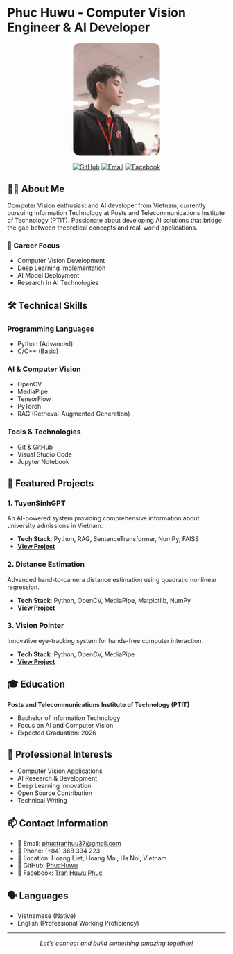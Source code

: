# Phuc Huwu - Computer Vision Engineer & AI Developer

<div align="center">
  <img src="PhucHuwu.jpg" alt="Phuc Huwu" width="200" style="border-radius: 15px"/>
  
  [![GitHub](https://img.shields.io/badge/GitHub-PhucHuwu-blue?style=flat&logo=github)](https://github.com/PhucHuwu)
  [![Email](https://img.shields.io/badge/Email-phuctranhuu37%40gmail.com-red?style=flat&logo=gmail)](mailto:phuctranhuu37@gmail.com)
  [![Facebook](https://img.shields.io/badge/Facebook-Tran_Huwu_Phuc-blue?style=flat&logo=facebook)](https://facebook.com/Phuchuwu)
</div>

## 👨‍💻 About Me

Computer Vision enthusiast and AI developer from Vietnam, currently pursuing Information Technology at Posts and Telecommunications Institute of Technology (PTIT). Passionate about developing AI solutions that bridge the gap between theoretical concepts and real-world applications.

### 🎯 Career Focus

-   Computer Vision Development
-   Deep Learning Implementation
-   AI Model Deployment
-   Research in AI Technologies

## 🛠️ Technical Skills

### Programming Languages

-   Python (Advanced)
-   C/C++ (Basic)

### AI & Computer Vision

-   OpenCV
-   MediaPipe
-   TensorFlow
-   PyTorch
-   RAG (Retrieval-Augmented Generation)

### Tools & Technologies

-   Git & GitHub
-   Visual Studio Code
-   Jupyter Notebook

## 🚀 Featured Projects

### 1. TuyenSinhGPT

An AI-powered system providing comprehensive information about university admissions in Vietnam.

-   **Tech Stack**: Python, RAG, SentenceTransformer, NumPy, FAISS
-   **[View Project](https://github.com/PhucHuwu/TuyenSinhGPT)**

### 2. Distance Estimation

Advanced hand-to-camera distance estimation using quadratic nonlinear regression.

-   **Tech Stack**: Python, OpenCV, MediaPipe, Matplotlib, NumPy
-   **[View Project](https://github.com/PhucHuwu/Distance_estimation)**

### 3. Vision Pointer

Innovative eye-tracking system for hands-free computer interaction.

-   **Tech Stack**: Python, OpenCV, MediaPipe
-   **[View Project](https://github.com/PhucHuwu/Vision_Pointer)**

## 🎓 Education

**Posts and Telecommunications Institute of Technology (PTIT)**

-   Bachelor of Information Technology
-   Focus on AI and Computer Vision
-   Expected Graduation: 2026

## 💼 Professional Interests

-   Computer Vision Applications
-   AI Research & Development
-   Deep Learning Innovation
-   Open Source Contribution
-   Technical Writing

## 📫 Contact Information

-   📧 Email: phuctranhuu37@gmail.com
-   📱 Phone: (+84) 368 334 223
-   📍 Location: Hoang Liet, Hoang Mai, Ha Noi, Vietnam
-   💼 GitHub: [PhucHuwu](https://github.com/PhucHuwu)
-   👥 Facebook: [Tran Huwu Phuc](https://facebook.com/Phuchuwu)

## 🗣️ Languages

-   Vietnamese (Native)
-   English (Professional Working Proficiency)

---

<div align="center">
  <i>Let's connect and build something amazing together!</i>
</div>
